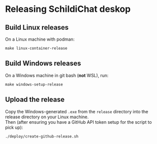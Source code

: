 # Releasing SchildiChat deskop

## Build Linux releases

On a Linux machine with podman:

```
make linux-container-release
```

## Build Windows releases

On a Windows machine in git bash (**not** WSL), run:

```
make windows-setup-release
```

## Upload the release

Copy the Windows-generated `.exe` from the `release` directory into the release directory on your Linux machine.  
Then (after ensuring you have a GitHub API token setup for the script to pick up):

```
./deploy/create-github-release.sh
```
